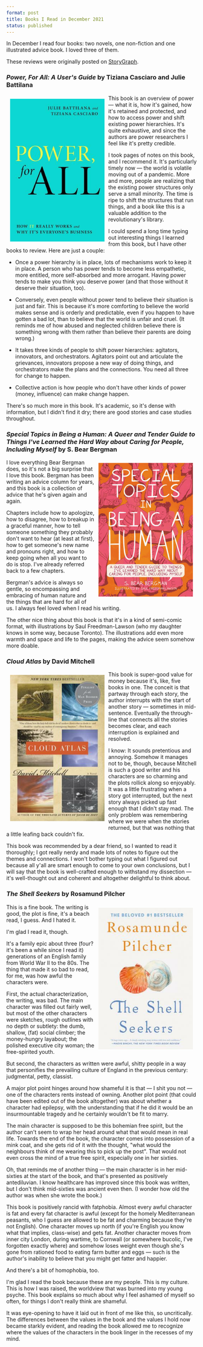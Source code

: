 ```yaml
---
format: post
title: Books I Read in December 2021
status: published
---
```


In December I read four books: two novels, one non-fiction and one illustrated advice book. I loved three of them.

These reviews were originally posted on [StoryGraph](https://app.thestorygraph.com/profile/amyrhoda). 

### *Power, For All: A User's Guide* by Tiziana Casciaro and Julie Battilana 

<img src="/images/casciaro-power.jpg" width="250px" style="float: left; padding:10px;">

This book is an overview of power — what it is, how it's gained, how it's retained and protected, and how to access power and shift existing power hierarchies. It's quite exhaustive, and since the authors are power researchers I feel like it's pretty credible.

I took pages of notes on this book, and I recommend it. It's particularly timely now — the world is volatile moving out of a pandemic. More and more, people are realizing that the existing power structures only serve a small minority. The time is ripe to shift the structures that run things, and a book like this is a valuable addition to the revolutionary's library.

I could spend a long time typing out interesting things I learned from this book, but I have other books to review. Here are just a couple:

- Once a power hierarchy is in place, lots of mechanisms work to keep it in place. A person who has power tends to become less empathetic, more entitled, more self-absorbed and more arrogant. Having power tends to make you think you deserve power (and that those without it deserve their situation, too).

- Conversely, even people without power tend to believe their situation is just and fair. This is because it's more comforting to believe the world makes sense and is orderly and predictable, even if you happen to have gotten a bad lot, than to believe that the world is unfair and cruel. (It reminds me of how abused and neglected children believe there is something wrong with them rather than believe their parents are doing wrong.)

- It takes three kinds of people to shift power hierarchies: agitators, innovators, and orchestrators. Agitators point out and articulate the grievances, innovators propose a new way of doing things, and orchestrators make the plans and the connections. You need all three for change to happen.

- Collective action is how people who don't have other kinds of power (money, influence) can make change happen.

There's so much more in this book. It's academic, so it's dense with information, but I didn't find it dry; there are good stories and case studies throughout.

### *Special Topics in Being a Human: A Queer and Tender Guide to Things I've Learned the Hard Way about Caring for People, Including Myself* by S. Bear Bergman

<img src="/images/bergman-topics.jpg" width="250px" style="float: right; padding:10px;">

I love everything Bear Bergman does, so it's not a big surprise that I love this book. Bergman has been writing an advice column for years, and this book is a collection of advice that he's given again and again.

Chapters include how to apologize, how to disagree, how to breakup in a graceful manner, how to tell someone something they probably don't want to hear (at least at first), how to get someone's new name and pronouns right, and how to keep going when all you want to do is stop. I've already referred back to a few chapters.

Bergman's advice is always so gentle, so encompassing and embracing of human nature and the things that are hard for all of us. I always feel loved when I read his writing.

The other nice thing about this book is that it's in a kind of semi-comic format, with illustrations by Saul Freedman-Lawson (who my daughter knows in some way, because Toronto). The illustrations add even more warmth and space and life to the pages, making the advice seem somehow more doable.

### *Cloud Atlas* by David Mitchell

<img src="/images/mitchell-cloud-atlas.jpg" width="250px" style="float: left; padding:10px;">

This book is super-good value for money because it's, like, five books in one. The conceit is that partway through each story, the author interrupts with the start of another story — sometimes in mid-sentence. Eventually the through-line that connects all the stories becomes clear, and each interruption is explained and resolved.

I know: It sounds pretentious and annoying. Somehow it manages not to be, though, because Mitchell is such a good writer and his characters are so charming and the plots rollick along so enjoyably. It was a little frustrating when a story got interrupted, but the next story always picked up fast enough that I didn't stay mad. The only problem was remembering where we were when the stories returned, but that was nothing that a little leafing back couldn't fix.

This book was recommended by a dear friend, so I wanted to read it thoroughly; I got really nerdy and made lots of notes to figure out the themes and connections. I won't bother typing out what I figured out because all y'all are smart enough to come to your own conclusions, but I will say that the book is well-crafted enough to withstand my dissection — it's well-thought out and coherent and altogether delightful to think about.

### *The Shell Seekers* by Rosamund Pilcher

<img src="/images/pilcher-shell-seekers.jpg" width="250px" style="float: right; padding:10px;">

This is a fine book. The writing is good, the plot is fine, it's a beach read, I guess. And I hated it.

I'm glad I read it, though.

It's a family epic about three (four? it's been a while since I read it) generations of an English family from World War II to the 80s. The thing that made it so bad to read, for me, was how awful the characters were.

First, the actual characterization, the writing, was bad. The main character was filled out fairly well, but most of the other characters were sketches, rough outlines with no depth or subtlety: the dumb, shallow, (fat) social climber; the money-hungry layabout; the polished executive city woman; the free-spirited youth.

But second, the characters as written were awful, shitty people in a way that personifies the prevailing culture of England in the previous century: judgmental, petty, classist.

A major plot point hinges around how shameful it is that — I shit you not — one of the characters rents instead of owning. Another plot point (that could have been edited out of the book altogether) was about whether a character had epilepsy, with the understanding that if he did it would be an insurmountable tragedy and he certainly wouldn't be fit to marry.

The main character is supposed to be this bohemian free spirit, but the author can't seem to wrap her head around what that would mean in real life. Towards the end of the book, the character comes into possession of a mink coat, and she gets rid of it with the thought, "what would the neighbours think of me wearing this to pick up the post". That would not even cross the mind of a true free spirit, especially one in her sixties.

Oh, that reminds me of another thing — the main character is in her mid-sixties at the start of the book, and that's presented as positively antediluvian. I know healthcare has improved since this book was written, but I don't think mid-sixties was ancient even then. (I wonder how old the author was when she wrote the book.)

This book is positively rancid with fatphobia. Almost every awful character is fat and every fat character is awful (except for the homely Mediterranean peasants, who I guess are allowed to be fat and charming because they're not English). One character moves up north (if you're English you know what that implies, class-wise) and gets fat. Another character moves from inner city London, during wartime, to Cornwall (or somewhere bucolic, I've forgotten exactly where) and somehow loses weight even though she's gone from rationed food to eating farm butter and eggs — such is the author's inability to believe that you might get fatter and happier.

And there's a bit of homophobia, too.

I'm glad I read the book because these are my people. This is my culture. This is how I was raised, the worldview that was burned into my young psyche. This book explains so much about why I feel ashamed of myself so often, for things I don't really think are shameful.

It was eye-opening to have it laid out in front of me like this, so uncritically. The differences between the values in the book and the values I hold now became starkly evident, and reading the book allowed me to recognize where the values of the characters in the book linger in the recesses of my mind.
